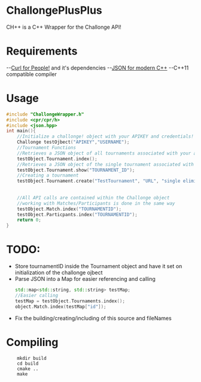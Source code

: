 # ChallongePlusPlus
CH++ is a C++ Wrapper for the Challonge API!
# Requirements
 --[Curl for People!](https://github.com/whoshuu/cpr) and it's dependencies
 --[JSON for modern C++](https://github.com/nlohmann/json)
 --C++11 compatible compiler
# Usage
```C++
#include "ChallongeWrapper.h"
#include <cpr/cpr/h>
#include <json.hpp>
int main(){
    //Initialize a challonge! object with your APIKEY and credentials!
    Challonge testOjbect("APIKEY","USERNAME");
    //Tournament Functions
    //Retrieves a JSON object of all tournaments associated with your account
    testObject.Tournament.index();
    //Retrieves a JSON object of the single tournament associated with that ID
    testObject.Tournament.show("TOURNAMENT_ID");
    //Creating a tournament
    testObject.Tournament.create("TestTournament", "URL", "single elimination");
    
    
    //All API calls are contained within the Challonge object
    //working with Matches/Participants is done in the same way
    testObject.Match.index("TOURNAMENTID");
    testObject.Particpants.index("TOURNAMENTID");
    return 0;
}
```

# TODO:
 - Store tournamentID inside the Tournament object and have it set on initialization of the challonge ojbect
 - Parse JSON into a Map for easier referencing and calling
    ```C++
    std::map<std::string, std::string> testMap;
    //Easier calling
    testMap = testObject.Tournaments.index();
    object.Match.index(testMap["id"]);
    ```
 - Fix the building/creating/including of this source and fileNames
 
# Compiling
```
    mkdir build
    cd build
    cmake ..
    make
```